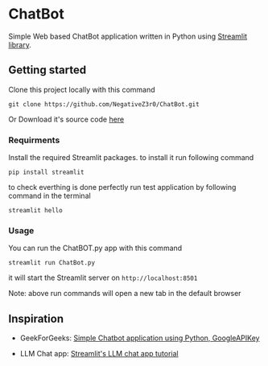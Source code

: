 # ChatBot
Simple Web based ChatBot application written in Python using [Streamlit library](https://streamlit.io/).

## Getting started
Clone this project locally with this command
```
git clone https://github.com/NegativeZ3r0/ChatBot.git
```
Or
Download it's source code [here](https://github.com/NegativeZ3r0/ChatBot/archive/refs/heads/main.zip)

### Requirments
Install the required Streamlit packages. to install it run following command
```
pip install streamlit
```
to check everthing is done perfectly run test application by following command in the terminal
```
streamlit hello
```

### Usage
You can run the ChatBOT.py app with this command
```
streamlit run ChatBot.py
```
it will start the Streamlit server on 
`http://localhost:8501`

Note: above run commands will open a new tab in the default browser

## Inspiration
- GeekForGeeks: [Simple Chatbot application using Python, GoogleAPIKey](https://www.geeksforgeeks.org/simple-chatbot-application-using-python-googleapikey/)

- LLM Chat app: [Streamlit's LLM chat app tutorial](https://docs.streamlit.io/develop/tutorials/llms/build-conversational-apps)
